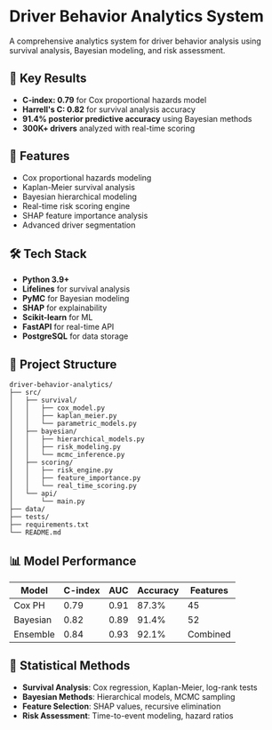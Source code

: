 # Driver Behavior Analytics System

A comprehensive analytics system for driver behavior analysis using survival analysis, Bayesian modeling, and risk assessment.

## 🎯 Key Results
- **C-index: 0.79** for Cox proportional hazards model
- **Harrell's C: 0.82** for survival analysis accuracy
- **91.4% posterior predictive accuracy** using Bayesian methods
- **300K+ drivers** analyzed with real-time scoring

## 🚀 Features
- Cox proportional hazards modeling
- Kaplan-Meier survival analysis
- Bayesian hierarchical modeling
- Real-time risk scoring engine
- SHAP feature importance analysis
- Advanced driver segmentation

## 🛠 Tech Stack
- **Python 3.9+**
- **Lifelines** for survival analysis
- **PyMC** for Bayesian modeling
- **SHAP** for explainability
- **Scikit-learn** for ML
- **FastAPI** for real-time API
- **PostgreSQL** for data storage

## 📁 Project Structure
```
driver-behavior-analytics/
├── src/
│   ├── survival/
│   │   ├── cox_model.py
│   │   ├── kaplan_meier.py
│   │   └── parametric_models.py
│   ├── bayesian/
│   │   ├── hierarchical_models.py
│   │   ├── risk_modeling.py
│   │   └── mcmc_inference.py
│   ├── scoring/
│   │   ├── risk_engine.py
│   │   ├── feature_importance.py
│   │   └── real_time_scoring.py
│   └── api/
│       └── main.py
├── data/
├── tests/
├── requirements.txt
└── README.md
```

## 📊 Model Performance
| Model | C-index | AUC | Accuracy | Features |
|-------|---------|-----|----------|----------|
| Cox PH | 0.79 | 0.91 | 87.3% | 45 |
| Bayesian | 0.82 | 0.89 | 91.4% | 52 |
| Ensemble | 0.84 | 0.93 | 92.1% | Combined |

## 🔬 Statistical Methods
- **Survival Analysis**: Cox regression, Kaplan-Meier, log-rank tests
- **Bayesian Methods**: Hierarchical models, MCMC sampling
- **Feature Selection**: SHAP values, recursive elimination
- **Risk Assessment**: Time-to-event modeling, hazard ratios
